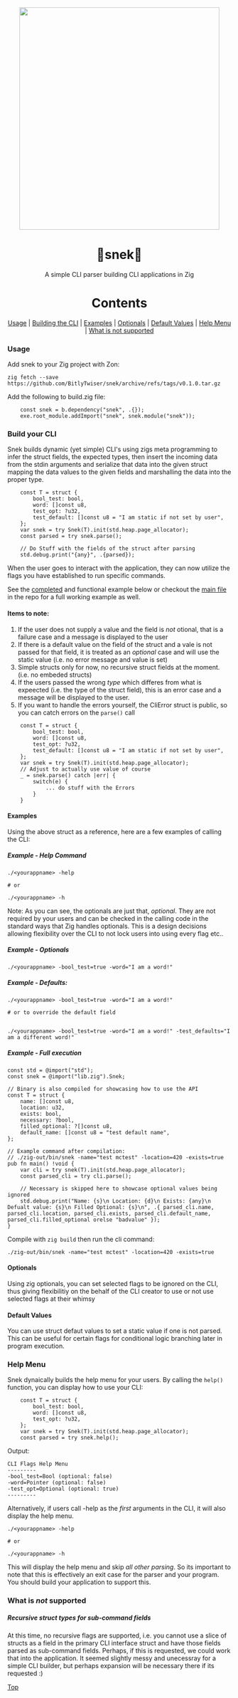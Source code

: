 <div align="center"> 

<img src="/assets/logo.png" width="450" height="500">


# 🐍snek🐍
A simple CLI parser building CLI applications in Zig

# Contents
[Usage](#usage) |
[Building the CLI](#build-your-cli) |
[Examples](#examples) |
[Optionals](#optionals) |
[Default Values](#default-values) |
[Help Menu](#help-menu) |
[What is not supported](#what-is-not-supported)

</div>


### Usage
Add snek to your Zig project with Zon:
```
zig fetch --save https://github.com/BitlyTwiser/snek/archive/refs/tags/v0.1.0.tar.gz
```

Add the following to build.zig file:
```
    const snek = b.dependency("snek", .{});
    exe.root_module.addImport("snek", snek.module("snek"));
```

### Build your CLI
Snek builds dynamic (yet simple) CLI's using zigs meta programming to infer the struct fields, the expected types, then insert the incoming data from the stdin arguments and serialize that data into the given struct mapping the data values to the given fields and marshalling the data into the proper type.

```
    const T = struct {
        bool_test: bool,
        word: []const u8,
        test_opt: ?u32,
        test_default: []const u8 = "I am static if not set by user",
    };
    var snek = try Snek(T).init(std.heap.page_allocator);
    const parsed = try snek.parse();

    // Do Stuff with the fields of the struct after parsing
    std.debug.print("{any}", .{parsed});
```

When the user goes to interact with the application, they can now utilize the flags you have established to run specific commands.

See the [completed](#example---full-execution) and functional example below or checkout the [main file](./src/main.zig) in the repo for a full working example as well.

#### Items to note:
1. If the user does not supply a value and the field is *not* otional, that is a failure case and a message is displayed to the user
2. If there is a default value on the field of the struct and a vale is not passed for that field, it is treated as an *optional* case and will use the static value (i.e. no error message and value is set)
3. Simple structs only for now, no recursive struct fields at the moment. (i.e. no embeded structs)
4. If the users passed the wrong *type* which differes from what is expeected (i.e. the type of the struct field), this is an error case and a message will be displayed to the user.
5. If you want to handle the errors yourself, the CliError struct is public, so you can catch errors on the `parse()` call
```
    const T = struct {
        bool_test: bool,
        word: []const u8,
        test_opt: ?u32,
        test_default: []const u8 = "I am static if not set by user",
    };
    var snek = try Snek(T).init(std.heap.page_allocator);
    // Adjust to actually use value of course
    _ = snek.parse() catch |err| {
        switch(e) {
            ... do stuff with the Errors
        }
    }

```


#### Examples

Using the above struct as a  reference, here are a few examples of calling the CLI:
##### Example - Help Command
```
./<yourappname> -help

# or

./<yourappname> -h
```

Note: As you can see, the optionals are just that, *optional*. They are not required by your users and can be checked in the calling code in the standard ways that Zig handles optionals.
This is a design decisions allowing flexibility over the CLI to not lock users into using every flag etc..
##### Example - Optionals
````
./<yourappname> -bool_test=true -word="I am a word!"
````

##### Example - Defaults:
```
./<yourappname> -bool_test=true -word="I am a word!"

# or to override the default field


./<yourappname> -bool_test=true -word="I am a word!" -test_defaults="I am a different word!"
```


##### Example - Full execution
```
const std = @import("std");
const snek = @import("lib.zig").Snek;

// Binary is also compiled for showcasing how to use the API
const T = struct {
    name: []const u8,
    location: u32,
    exists: bool,
    necessary: ?bool,
    filled_optional: ?[]const u8,
    default_name: []const u8 = "test default name",
};

// Example command after compilation:
// ./zig-out/bin/snek -name="test mctest" -location=420 -exists=true
pub fn main() !void {
    var cli = try snek(T).init(std.heap.page_allocator);
    const parsed_cli = try cli.parse();

    // Necessary is skipped here to showcase optional values being ignored
    std.debug.print("Name: {s}\n Location: {d}\n Exists: {any}\n Defualt value: {s}\n Filled Optional: {s}\n", .{ parsed_cli.name, parsed_cli.location, parsed_cli.exists, parsed_cli.default_name, parsed_cli.filled_optional orelse "badvalue" });
}
```
Compile with `zig build` then run the cli command:
```
./zig-out/bin/snek -name="test mctest" -location=420 -exists=true
```

#### Optionals
Using zig optionals, you can set selected flags to be ignored on the CLI, thus giving flexibilitiy on the behalf of the CLI creator to use or not use selected flags at their whimsy

#### Default Values
You can use struct defaut values to set a static value if one is not parsed. This can be useful for certain flags for conditional logic branching later in program execution.

### Help Menu
Snek dynaically builds the help menu for your users. By calling the `help()` function, you can display how to use your CLI:
```
    const T = struct {
        bool_test: bool,
        word: []const u8,
        test_opt: ?u32,
    };
    var snek = try Snek(T).init(std.heap.page_allocator);
    const parsed = try snek.help();

```
Output:
```
CLI Flags Help Menu
---------
-bool_test=Bool (optional: false)
-word=Pointer (optional: false)
-test_opt=Optional (optional: true)
---------
```


Alternatively, if users call -help as the *first* arguments in the CLI, it will also display the help menu.
```
./<yourappname> -help

# or

./<yourappname> -h
```

This will display the help menu and skip *all other parsing*. So its important to note that this is effectively an exit case for the parser and your program. 
You should build your application to support this.


### What is *not* supported

##### Recursive struct types for sub-command fields
At this time, no recursive flags are supported, i.e. you cannot use a slice of structs as a field in the primary CLI interface struct and have those fields parsed as sub-command fields.
Perhaps, if this is requested, we could work that into the application. It seemed slightly messy and unecessray for a simple CLI builder, but perhaps expansion will be necessary there if its requested :)

[Top](#usage)
